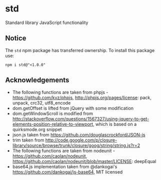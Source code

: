 std
===

Standard library JavaScript functionality

Notice
------

The `std` npm package has transferred ownership. To install this package use:
```shell
npm i std@"<1.0.0"
```

Acknowledgements
----------------

- The following functions are taken from phpjs - https://github.com/kvz/phpjs, http://phpjs.org/pages/license: pack, unpack, crc32, utf8_encode
- dom.getOffset is lifted from jQuery with some modification
- dom.getWindowScroll is modified from http://stackoverflow.com/questions/1567327/using-jquery-to-get-elements-position-relative-to-viewport, which is based on a quirksmode.org snippet
- json.js taken from https://github.com/douglascrockford/JSON-js
- trim taken from http://code.google.com/p/closure-library/source/browse/trunk/closure/goog/string/string.js?r=2
- The following functions are taken from nodeunit - https://github.com/caolan/nodeunit, https://github.com/caolan/nodeunit/blob/master/LICENSE: deepEqual
- base64.js implementation taken from @dankogai's https://github.com/dankogai/js-base64, MIT licensed

